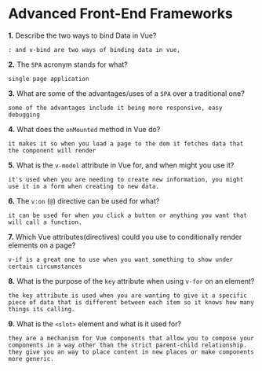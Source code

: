# Advanced Front-End Frameworks


**1.** Describe the two ways to bind Data in Vue?
<!-- enter you answer in the space below -->
```
: and v-bind are two ways of binding data in vue, 
```

**2.** The `SPA` acronym stands for what?
<!-- enter you answer in the space below -->
```
single page application
```
**3.** What are some of the advantages/uses of a `SPA` over a traditional one?
<!-- enter you answer in the space below -->
```
some of the advantages include it being more responsive, easy debugging 
```
**4.** What does the `onMounted` method in Vue do?
<!-- enter you answer in the space below -->
```
it makes it so when you load a page to the dom it fetches data that the component will render
```
**5.** What is the `v-model` attribute in Vue for, and when might you use it?
<!-- enter you answer in the space below -->
```
it's used when you are needing to create new information, you might use it in a form when creating to new data.
```
**6.** The `v:on` (`@`) directive can be used for what?
<!-- enter you answer in the space below -->
```
it can be used for when you click a button or anything you want that will call a function.
```
**7.** Which Vue attributes(directives) could you use to conditionally render elements on a page?
<!-- enter you answer in the space below -->
```
v-if is a great one to use when you want something to show under certain circumstances
```
**8.** What is the purpose of the `key` attribute when using `v-for` on an element?
<!-- enter you answer in the space below -->
```
the key attribute is used when you are wanting to give it a specific piece of data that is different between each item so it knows how many things its calling.
```
**9.** What is the `<slot>` element and what is it used for?
<!-- enter you answer in the space below -->
```
they are a mechanism for Vue components that allow you to compose your components in a way other than the strict parent-child relationship. they give you an way to place content in new places or make components more generic.
```